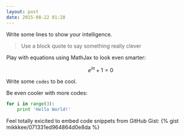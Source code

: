 ```yaml
---
layout: post
date: 2015-08-22 01:28
---
```


Write some lines to show your intelligence.

> Use a block quote
> to say something really clever

Play with equations using MathJax to look even smarter:

$$e^{i\pi}+1=0$$

Write some  `codes` to be cool.

Be even cooler with more codes:

```python
for i in range(3):
    print 'Hello World!'
```

Feel totally exicited to embed code snippets from GitHub Gist:
{% gist mikkkee/071331ed964864d0e8da %}
